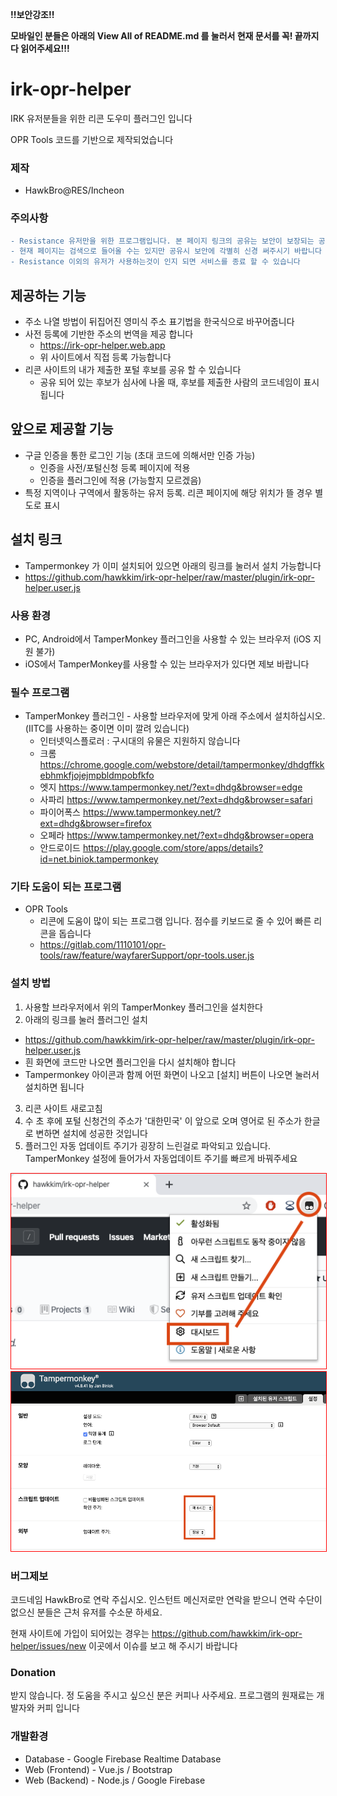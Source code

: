 __!!보안강조!!__

__모바일인 분들은 아래의 View All of README.md 를 눌러서 현재 문서를 꼭! 끝까지 다 읽어주세요!!!__


# irk-opr-helper

IRK 유저분들을 위한 리콘 도우미 플러그인 입니다

OPR Tools 코드를 기반으로 제작되었습니다


### 제작
- HawkBro@RES/Incheon

### 주의사항
```diff
- Resistance 유저만을 위한 프로그램입니다. 본 페이지 링크의 공유는 보안이 보장되는 공간에서만 해주십시오
- 현재 페이지는 검색으로 들어올 수는 있지만 공유시 보안에 각별히 신경 써주시기 바랍니다
- Resistance 이외의 유저가 사용하는것이 인지 되면 서비스를 종료 할 수 있습니다
```
## 제공하는 기능
- 주소 나열 방법이 뒤집어진 영미식 주소 표기법을 한국식으로 바꾸어줍니다
- 사전 등록에 기반한 주소의 번역을 제공 합니다
  - https://irk-opr-helper.web.app
  - 위 사이트에서 직접 등록 가능합니다
- 리콘 사이트의 내가 제출한 포털 후보를 공유 할 수 있습니다
  - 공유 되어 있는 후보가 심사에 나올 때, 후보를 제출한 사람의 코드네임이 표시 됩니다

## 앞으로 제공할 기능
- 구글 인증을 통한 로그인 기능 (초대 코드에 의해서만 인증 가능)
  - 인증을 사전/포털신청 등록 페이지에 적용
  - 인증을 플러그인에 적용 (가능할지 모르겠음)
- 특정 지역이나 구역에서 활동하는 유저 등록. 리콘 페이지에 해당 위치가 뜰 경우 별도로 표시

## 설치 링크
- Tampermonkey 가 이미 설치되어 있으면 아래의 링크를 눌러서 설치 가능합니다
- https://github.com/hawkkim/irk-opr-helper/raw/master/plugin/irk-opr-helper.user.js

### 사용 환경
- PC, Android에서 TamperMonkey 플러그인을 사용할 수 있는 브라우저 (iOS 지원 불가)
- iOS에서 TamperMonkey를 사용할 수 있는 브라우저가 있다면 제보 바랍니다

### 필수 프로그램
- TamperMonkey 플러그인 - 사용할 브라우저에 맞게 아래 주소에서 설치하십시오. (IITC를 사용하는 중이면 이미 깔려 있습니다)
  - 인터넷익스플로러 : 구시대의 유물은 지원하지 않습니다
  - 크롬 https://chrome.google.com/webstore/detail/tampermonkey/dhdgffkkebhmkfjojejmpbldmpobfkfo
  - 엣지 https://www.tampermonkey.net/?ext=dhdg&browser=edge
  - 사파리 https://www.tampermonkey.net/?ext=dhdg&browser=safari
  - 파이어폭스 https://www.tampermonkey.net/?ext=dhdg&browser=firefox
  - 오페라 https://www.tampermonkey.net/?ext=dhdg&browser=opera
  - 안드로이드 https://play.google.com/store/apps/details?id=net.biniok.tampermonkey
   
### 기타 도움이 되는 프로그램
- OPR Tools
  - 리콘에 도움이 많이 되는 프로그램 입니다. 점수를 키보드로 줄 수 있어 빠른 리콘을 돕습니다
  - https://gitlab.com/1110101/opr-tools/raw/feature/wayfarerSupport/opr-tools.user.js
  
### 설치 방법
1. 사용할 브라우저에서 위의 TamperMonkey 플러그인을 설치한다
2. 아래의 링크를 눌러 플러그인 설치
  - https://github.com/hawkkim/irk-opr-helper/raw/master/plugin/irk-opr-helper.user.js
  - 흰 화면에 코드만 나오면 플러그인을 다시 설치해야 합니다
  - Tampermonkey 아이콘과 함께 어떤 화면이 나오고 [설치] 버튼이 나오면 눌러서 설치하면 됩니다
3. 리콘 사이트 새로고침
4. 수 초 후에 포털 신청건의 주소가 '대한민국' 이 앞으로 오며 영어로 된 주소가 한글로 변하면 설치에 성공한 것입니다
5. 플러그인 자동 업데이트 주기가 굉장히 느린걸로 파악되고 있습니다. TamperMonkey 설정에 들어가서 자동업데이트 주기를 빠르게 바꿔주세요

<img src='/public/image/tempermonkey-dashboard.png' style='border:1px solid red;'>
<img src='/public/image/tampermonkey-settings.png' style='border:1px solid red;'>

### 버그제보
코드네임 HawkBro로 연락 주십시오. 인스턴트 메신저로만 연락을 받으니 연락 수단이 없으신 분들은 근처 유저를 수소문 하세요.

현재 사이트에 가입이 되어있는 경우는 https://github.com/hawkkim/irk-opr-helper/issues/new 이곳에서 이슈를 보고 해 주시기 바랍니다 

### Donation
받지 않습니다.
정 도움을 주시고 싶으신 분은 커피나 사주세요.
프로그램의 원재료는 개발자와 커피 입니다

### 개발환경
- Database - Google Firebase Realtime Database
- Web (Frontend) - Vue.js / Bootstrap
- Web (Backend) - Node.js / Google Firebase

